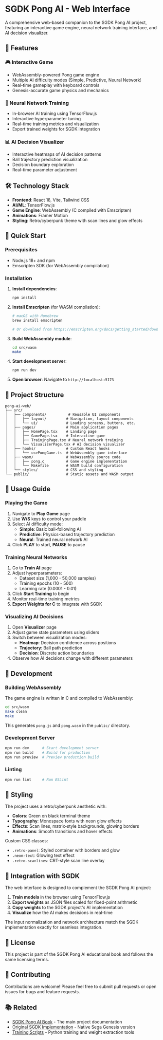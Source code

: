 # SGDK Pong AI - Web Interface

A comprehensive web-based companion to the SGDK Pong AI project, featuring an interactive game engine, neural network training interface, and AI decision visualizer.

## 🚀 Features

### 🎮 Interactive Game
- WebAssembly-powered Pong game engine
- Multiple AI difficulty modes (Simple, Predictive, Neural Network)
- Real-time gameplay with keyboard controls
- Genesis-accurate game physics and mechanics

### 🧠 Neural Network Training
- In-browser AI training using TensorFlow.js
- Interactive hyperparameter tuning
- Real-time training metrics and visualization
- Export trained weights for SGDK integration

### 📊 AI Decision Visualizer
- Interactive heatmaps of AI decision patterns
- Ball trajectory prediction visualization
- Decision boundary exploration
- Real-time parameter adjustment

## 🛠 Technology Stack

- **Frontend**: React 18, Vite, Tailwind CSS
- **AI/ML**: TensorFlow.js
- **Game Engine**: WebAssembly (C compiled with Emscripten)
- **Animations**: Framer Motion
- **Styling**: Retro/cyberpunk theme with scan lines and glow effects

## 🏃 Quick Start

### Prerequisites

- Node.js 18+ and npm
- Emscripten SDK (for WebAssembly compilation)

### Installation

1. **Install dependencies**:
   ```bash
   npm install
   ```

2. **Install Emscripten** (for WASM compilation):
   ```bash
   # macOS with Homebrew
   brew install emscripten
   
   # Or download from https://emscripten.org/docs/getting_started/downloads.html
   ```

3. **Build WebAssembly module**:
   ```bash
   cd src/wasm
   make
   ```

4. **Start development server**:
   ```bash
   npm run dev
   ```

5. **Open browser**: Navigate to `http://localhost:5173`

## 📁 Project Structure

```
pong-ai-web/
├── src/
│   ├── components/          # Reusable UI components
│   │   ├── layout/         # Navigation, layout components
│   │   └── ui/             # Loading screens, buttons, etc.
│   ├── pages/              # Main application pages
│   │   ├── HomePage.tsx    # Landing page
│   │   ├── GamePage.tsx    # Interactive game
│   │   ├── TrainingPage.tsx # Neural network training
│   │   └── VisualizerPage.tsx # AI decision visualizer
│   ├── hooks/              # Custom React hooks
│   │   └── usePongGame.ts  # WebAssembly game interface
│   ├── wasm/               # WebAssembly source code
│   │   ├── pong.c          # Game engine implementation
│   │   └── Makefile        # WASM build configuration
│   └── styles/             # CSS and styling
└── public/                 # Static assets and WASM output
```

## 🎯 Usage Guide

### Playing the Game

1. Navigate to **Play Game** page
2. Use **W/S** keys to control your paddle
3. Select AI difficulty mode:
   - **Simple**: Basic ball-following AI
   - **Predictive**: Physics-based trajectory prediction
   - **Neural**: Trained neural network AI
4. Click **PLAY** to start, **PAUSE** to pause

### Training Neural Networks

1. Go to **Train AI** page
2. Adjust hyperparameters:
   - Dataset size (1,000 - 50,000 samples)
   - Training epochs (10 - 500)
   - Learning rate (0.0001 - 0.01)
3. Click **Start Training** to begin
4. Monitor real-time training metrics
5. **Export Weights for C** to integrate with SGDK

### Visualizing AI Decisions

1. Open **Visualizer** page
2. Adjust game state parameters using sliders
3. Switch between visualization modes:
   - **Heatmap**: Decision confidence across positions
   - **Trajectory**: Ball path prediction
   - **Decision**: Discrete action boundaries
4. Observe how AI decisions change with different parameters

## 🔧 Development

### Building WebAssembly

The game engine is written in C and compiled to WebAssembly:

```bash
cd src/wasm
make clean
make
```

This generates `pong.js` and `pong.wasm` in the `public/` directory.

### Development Server

```bash
npm run dev      # Start development server
npm run build    # Build for production
npm run preview  # Preview production build
```

### Linting

```bash
npm run lint     # Run ESLint
```

## 🎨 Styling

The project uses a retro/cyberpunk aesthetic with:

- **Colors**: Green on black terminal theme
- **Typography**: Monospace fonts with neon glow effects
- **Effects**: Scan lines, matrix-style backgrounds, glowing borders
- **Animations**: Smooth transitions and hover effects

Custom CSS classes:
- `.retro-panel`: Styled container with borders and glow
- `.neon-text`: Glowing text effect
- `.retro-scanlines`: CRT-style scan line overlay

## 🔗 Integration with SGDK

The web interface is designed to complement the SGDK Pong AI project:

1. **Train models** in the browser using TensorFlow.js
2. **Export weights** as JSON files scaled for fixed-point arithmetic
3. **Copy weights** to the SGDK project's AI implementation
4. **Visualize** how the AI makes decisions in real-time

The input normalization and network architecture match the SGDK implementation exactly for seamless integration.

## 📝 License

This project is part of the SGDK Pong AI educational book and follows the same licensing terms.

## 🤝 Contributing

Contributions are welcome! Please feel free to submit pull requests or open issues for bugs and feature requests.

## 📚 Related

- [SGDK Pong AI Book](../readme.md) - The main project documentation
- [Original SGDK Implementation](../pong/) - Native Sega Genesis version
- [Training Scripts](../scripts/) - Python training and weight extraction tools
